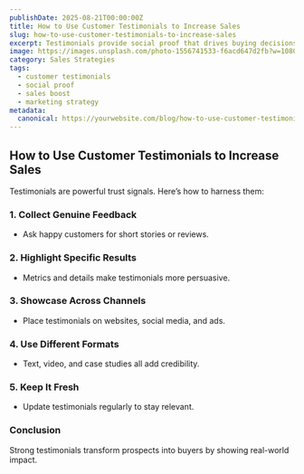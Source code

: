 ```yaml
---
publishDate: 2025-08-21T00:00:00Z
title: How to Use Customer Testimonials to Increase Sales
slug: how-to-use-customer-testimonials-to-increase-sales
excerpt: Testimonials provide social proof that drives buying decisions. Learn how to collect, display, and maximize them for more sales.
image: https://images.unsplash.com/photo-1556741533-f6acd647d2fb?w=1080&q=80
category: Sales Strategies
tags:
  - customer testimonials
  - social proof
  - sales boost
  - marketing strategy
metadata:
  canonical: https://yourwebsite.com/blog/how-to-use-customer-testimonials-to-increase-sales
---
```


## How to Use Customer Testimonials to Increase Sales

Testimonials are powerful trust signals. Here’s how to harness them:

### 1. **Collect Genuine Feedback**
   - Ask happy customers for short stories or reviews.

### 2. **Highlight Specific Results**
   - Metrics and details make testimonials more persuasive.

### 3. **Showcase Across Channels**
   - Place testimonials on websites, social media, and ads.

### 4. **Use Different Formats**
   - Text, video, and case studies all add credibility.

### 5. **Keep It Fresh**
   - Update testimonials regularly to stay relevant.

### Conclusion
Strong testimonials transform prospects into buyers by showing real-world impact.
